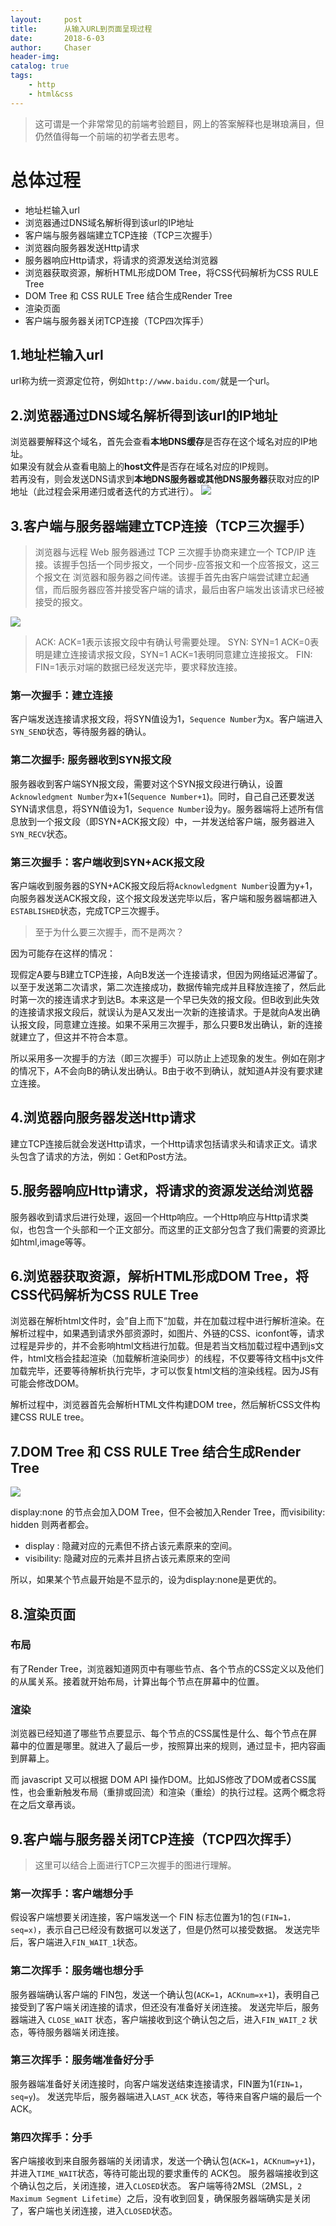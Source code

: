 ```yaml
---
layout:     post
title:      从输入URL到页面呈现过程
date:       2018-6-03 
author:     Chaser
header-img: 
catalog: true
tags:
    - http
    - html&css
---
```


> 这可谓是一个非常常见的前端考验题目，网上的答案解释也是琳琅满目，但仍然值得每一个前端的初学者去思考。

# 总体过程    
- 地址栏输入url
- 浏览器通过DNS域名解析得到该url的IP地址
- 客户端与服务器端建立TCP连接（TCP三次握手）
- 浏览器向服务器发送Http请求
- 服务器响应Http请求，将请求的资源发送给浏览器
- 浏览器获取资源，解析HTML形成DOM Tree，将CSS代码解析为CSS RULE Tree
- DOM Tree 和 CSS RULE Tree 结合生成Render Tree
- 渲染页面
- 客户端与服务器关闭TCP连接（TCP四次挥手）  

## 1.地址栏输入url  
url称为统一资源定位符，例如`http://www.baidu.com/`就是一个url。 

## 2.浏览器通过DNS域名解析得到该url的IP地址
浏览器要解释这个域名，首先会查看**本地DNS缓存**是否存在这个域名对应的IP地址。  
如果没有就会从查看电脑上的**host文件**是否存在域名对应的IP规则。  
若再没有，则会发送DNS请求到**本地DNS服务器或其他DNS服务器**获取对应的IP地址（此过程会采用递归或者迭代的方式进行）。
![](https://img-blog.csdn.net/20170916221342139?watermark/2/text/aHR0cDovL2Jsb2cuY3Nkbi5uZXQvdHk5ODc2NTQ=/font/5a6L5L2T/fontsize/400/fill/I0JBQkFCMA==/dissolve/70/gravity/SouthEast)

## 3.客户端与服务器端建立TCP连接（TCP三次握手）
> 浏览器与远程 Web 服务器通过 TCP 三次握手协商来建立一个 TCP/IP 连接。该握手包括一个同步报文，一个同步-应答报文和一个应答报文，这三个报文在 浏览器和服务器之间传递。该握手首先由客户端尝试建立起通信，而后服务器应答并接受客户端的请求，最后由客户端发出该请求已经被接受的报文。  

![](https://segmentfault.com/img/bVDcBf?w=719&h=800)  

> ACK: ACK=1表示该报文段中有确认号需要处理。
SYN: SYN=1 ACK=0表明是建立连接请求报文段，SYN=1 ACK=1表明同意建立连接报文。
FIN: FIN=1表示对端的数据已经发送完毕，要求释放连接。

### 第一次握手：建立连接
客户端发送连接请求报文段，将SYN值设为1，`Sequence Number`为x。客户端进入`SYN_SEND`状态，等待服务器的确认。

### 第二次握手: 服务器收到SYN报文段
服务器收到客户端SYN报文段，需要对这个SYN报文段进行确认，设置`Acknowledgment Number`为x+1(`Sequence Number+1`)。同时，自己自己还要发送SYN请求信息，将SYN值设为1，`Sequence Number`设为y。服务器端将上述所有信息放到一个报文段（即SYN+ACK报文段）中，一并发送给客户端，服务器进入`SYN_RECV`状态。

### 第三次握手：客户端收到SYN+ACK报文段
客户端收到服务器的SYN+ACK报文段后将`Acknowledgment Number`设置为y+1，向服务器发送ACK报文段，这个报文段发送完毕以后，客户端和服务器端都进入`ESTABLISHED`状态，完成TCP三次握手。

> 至于为什么要三次握手，而不是两次？

因为可能存在这样的情况：  

现假定A要与B建立TCP连接，A向B发送一个连接请求，但因为网络延迟滞留了。以至于发送第二次请求，第二次连接成功，数据传输完成并且释放连接了，然后此时第一次的接连请求才到达B。本来这是一个早已失效的报文段。但B收到此失效的连接请求报文段后，就误认为是A又发出一次新的连接请求。于是就向A发出确认报文段，同意建立连接。如果不采用三次握手，那么只要B发出确认，新的连接就建立了，但这并不符合本意。

所以采用多一次握手的方法（即三次握手）可以防止上述现象的发生。例如在刚才的情况下，A不会向B的确认发出确认。B由于收不到确认，就知道A并没有要求建立连接。

## 4.浏览器向服务器发送Http请求
建立TCP连接后就会发送Http请求，一个Http请求包括请求头和请求正文。请求头包含了请求的方法，例如：Get和Post方法。

## 5.服务器响应Http请求，将请求的资源发送给浏览器
服务器收到请求后进行处理，返回一个Http响应。一个Http响应与Http请求类似，也包含一个头部和一个正文部分。而这里的正文部分包含了我们需要的资源比如html,image等等。

## 6.浏览器获取资源，解析HTML形成DOM Tree，将CSS代码解析为CSS RULE Tree 

浏览器在解析html文件时，会”自上而下“加载，并在加载过程中进行解析渲染。在解析过程中，如果遇到请求外部资源时，如图片、外链的CSS、iconfont等，请求过程是异步的，并不会影响html文档进行加载。但是若当文档加载过程中遇到js文件，html文档会挂起渲染（加载解析渲染同步）的线程，不仅要等待文档中js文件加载完毕，还要等待解析执行完毕，才可以恢复html文档的渲染线程。因为JS有可能会修改DOM。

解析过程中，浏览器首先会解析HTML文件构建DOM tree，然后解析CSS文件构建CSS RULE tree。

## 7.DOM Tree 和 CSS RULE Tree 结合生成Render Tree

![](https://segmentfault.com/img/bVsaPc)

display:none 的节点会加入DOM Tree，但不会被加入Render Tree，而visibility: hidden 则两者都会。

- display : 隐藏对应的元素但不挤占该元素原来的空间。
- visibility: 隐藏对应的元素并且挤占该元素原来的空间

所以，如果某个节点最开始是不显示的，设为display:none是更优的。

## 8.渲染页面

### 布局
有了Render Tree，浏览器知道网页中有哪些节点、各个节点的CSS定义以及他们的从属关系。接着就开始布局，计算出每个节点在屏幕中的位置。  
### 渲染
浏览器已经知道了哪些节点要显示、每个节点的CSS属性是什么、每个节点在屏幕中的位置是哪里。就进入了最后一步，按照算出来的规则，通过显卡，把内容画到屏幕上。

而 javascript 又可以根据 DOM API 操作DOM。比如JS修改了DOM或者CSS属性，也会重新触发布局（重排或回流）和渲染（重绘）的执行过程。这两个概念将在之后文章再谈。

## 9.客户端与服务器关闭TCP连接（TCP四次挥手）
>这里可以结合上面进行TCP三次握手的图进行理解。

### 第一次挥手：客户端想分手
假设客户端想要关闭连接，客户端发送一个 FIN 标志位置为1的包`(FIN=1，seq=x)`，表示自己已经没有数据可以发送了，但是仍然可以接受数据。
发送完毕后，客户端进入`FIN_WAIT_1`状态。

### 第二次挥手：服务端也想分手
服务器端确认客户端的 FIN包，发送一个确认包(`ACK=1`，`ACKnum=x+1`)，表明自己接受到了客户端关闭连接的请求，但还没有准备好关闭连接。
发送完毕后，服务器端进入 `CLOSE_WAIT` 状态，客户端接收到这个确认包之后，进入`FIN_WAIT_2` 状态，等待服务器端关闭连接。

### 第三次挥手：服务端准备好分手
服务器端准备好关闭连接时，向客户端发送结束连接请求，FIN置为1(`FIN=1`，`seq=y`)。
发送完毕后，服务器端进入`LAST_ACK` 状态，等待来自客户端的最后一个ACK。

### 第四次挥手：分手
客户端接收到来自服务器端的关闭请求，发送一个确认包(`ACK=1`，`ACKnum=y+1`)，并进入`TIME_WAIT`状态，等待可能出现的要求重传的 ACK包。
服务器端接收到这个确认包之后，关闭连接，进入`CLOSED`状态。
客户端等待2MSL（2MSL，`2 Maximum Segment Lifetime`）之后，没有收到回复，确保服务器端确实是关闭了，客户端也关闭连接，进入`CLOSED`状态。


